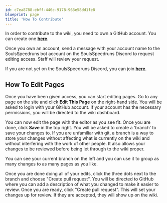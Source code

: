 ```yaml
---
id: c7ea8788-ebff-446c-9178-963e58dd1fe8
blueprint: page
title: 'How To Contribute'
---
```

In order to contribute to the wiki, you need to own a GitHub account. You can create one [**here**](https://github.com/signup).

Once you own an account, send a message with your account name to the SoulsSpeedruns bot account on the SoulsSpeedruns Discord to request editing access. Staff will review your request.

If you are not yet on the SoulsSpeedruns Discord, you can join [**here**](https://discord.soulsspeedruns.com).

## How To Edit Pages

Once you have been given access, you can start editing pages. Go to any page on the site and click **Edit This Page** on the right-hand side. You will be asked to login with your GitHub account. If your account has the necessary permissions, you will be directed to the wiki dashboard.

You can now edit the page with the editor as you see fit. Once you are done, click **Save** in the top right. You will be asked to create a 'branch' to save your changes to. If you are unfamiliar with git, a branch is a way to store your changes without affecting what is currently on the wiki and without interfering with the work of other people. It also allows your changes to be reviewed before being let through to the wiki proper.

You can see your current branch on the left and you can use it to group as many changes to as many pages as you like.

Once you are done doing all of your edits, click the three dots next to the branch and choose "Create pull request". You will be directed to GitHub where you can add a description of what you changed to make it easier to review. Once you are ready, click "Create pull request". This will set your changes up for review. If they are accepted, they will show up on the wiki.
